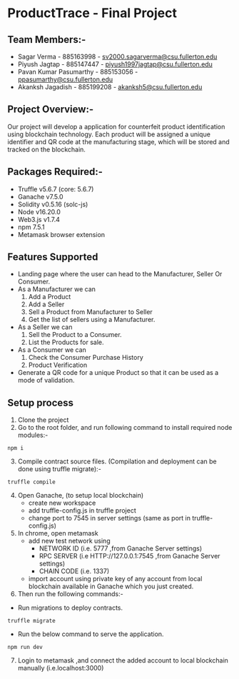 # ProductTrace - Final Project


## Team Members:-
- Sagar Verma - 885163998 - sv2000.sagarverma@csu.fullerton.edu
- Piyush Jagtap - 885147447 - piyush1997jagtap@csu.fullerton.edu
- Pavan Kumar Pasumarthy - 885153056 - ppasumarthy@csu.fullerton.edu
- Akanksh Jagadish - 885199208 - akanksh5@csu.fullerton.edu


## Project Overview:-
Our project will develop a application for counterfeit product identification using blockchain
technology. Each product will be assigned a unique identifier and QR code at the manufacturing
stage, which will be stored and tracked on the blockchain.


## Packages Required:-
- Truffle v5.6.7 (core: 5.6.7)
- Ganache v7.5.0
- Solidity v0.5.16 (solc-js)
- Node v16.20.0
- Web3.js v1.7.4
- npm 7.5.1
- Metamask browser extension

## Features Supported
- Landing page where the user can head to the Manufacturer, Seller Or Consumer.
- As a Manufacturer we can 
    1. Add a Product
    2. Add a Seller
    3. Sell a Product from Manufacturer to Seller
    4. Get the list of sellers using a Manufacturer.
- As a Seller we can 
    1. Sell the Product to a Consumer.
    2. List the Products for sale.
- As a Consumer we can
    1. Check the Consumer Purchase History
    2. Product Verification
- Generate a QR code for a unique Product so that it can be used as a mode of validation. 
    
## Setup process 

1. Clone the project
2. Go to the root folder, and run following command to install required node modules:-
```
npm i
```
3. Compile contract source files. (Compilation and deployment can be done using truffle migrate):-
```
truffle compile
```
4. Open Ganache, (to setup local blockchain)
    - create new workspace
    - add truffle-config.js  in truffle project 
    - change port to 7545 in server settings (same as port in truffle-config.js)
5. In chrome, open metamask 
   - add new test network using  
        - NETWORK ID (i.e. 5777 ,from Ganache Server settings) 
        - RPC SERVER (i.e HTTP://127.0.0.1:7545 ,from Ganache Server settings)
        - CHAIN CODE (i.e. 1337)
   - import account using private key of any account from local blockchain available in Ganache which you just created.
6. Then run the following commands:-
- Run migrations to deploy contracts.
```
truffle migrate
```

- Run the below command to serve the application.
```
npm run dev 
``` 
7. Login to metamask ,and connect the added account to local blockchain manually (i.e.localhost:3000)
